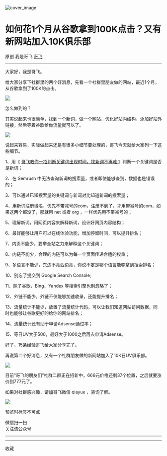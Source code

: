 ![cover_image](https://mmbiz.qpic.cn/sz_mmbiz_jpg/LBrX00GQeictGogInWfjPfINDcjXfLglbia89zw0FQwcrpp0roDwzULOSyqt9RJ7BIwtktPcaTp60sTn2ibDc8mMQ/0?wx_fmt=jpeg)

#  如何花1个月从谷歌拿到100K点击？又有新网站加入10K俱乐部

原创  我是哥飞  [ 哥飞 ](javascript:void\(0\);)

__ _ _ _ _

大家好，我是哥飞。  

给大家分享下社群里的两个好消息，先看一个社群里朋友做的网站，最近1个月，从谷歌拿到了100K的点击。

![](https://mmbiz.qpic.cn/sz_mmbiz_png/LBrX00GQeictGogInWfjPfINDcjXfLglbdGFpFOjVIAtpsxboiaV8cd7v665fKzYAzTnic7aefcILnL0I3pMlJmtw/640?wx_fmt=png&from=appmsg)

怎么做到的？  

其实说起来也很简单，找到一个新词，做一个网站，优化好站内结构，添加好站外链接，然后等着谷歌给你流量就可以了。

![](https://mmbiz.qpic.cn/sz_mmbiz_png/LBrX00GQeictGogInWfjPfINDcjXfLglbhNuzpaPbvtxfiaxplNslml9hbFlCO8W8KJucuzWzzMmN0ZmTMdiapZicQ/640?wx_fmt=png&from=appmsg)

说起来容易，实际做起来还是有很多小细节要处理的，哥飞今天就给大家列一下这些细节。  

1、用《 [ 哥飞教你一招判断关键词出现时间，找新词不再难
](http://mp.weixin.qq.com/s?__biz=MjM5OTIzMzYyMA==&mid=2650081264&idx=1&sn=8caaea3dacb121b5e583ab78473deb33&chksm=bf3f36cb8848bfdd890df1fed105632ab312576a69ddf595369454ebfea94388c79b9d7164b2&scene=21#wechat_redirect)
》判断一个关键词是否是新词；  

2、在 Semrush 中无法查询新词的搜索量，或者即使能够查到，数据也是错误的；

3、可以通过已知搜索量的关键词与新词对比知道新词的搜索量；

4、用新词注册域名，优先不带减号的com，注册不到了，才用带减号的com，如果这两个都没了，那就用 net 或者 org ，一样优先用不带减号的；  

5、理解新词，用网页内容来解释新词，设计好网页内容结构；  

6、最好能够让用户可以在线体验功能，增加停留时间，可以提升排名；

7、内页不能少，要举全站之力来解释这个关键词；

8、内链不能少，合理的内链可以为每一个页面传递合适的权重；  

9、多语言不能少，东边不亮西边亮，你说不定是哪个语言能够拿到搜索排名；

10、别忘了提交到 Google Search Console;  

11、除了谷歌，Bing、Yandex 等搜索引擎也别忽略了；

12、外链不能少，外链不仅能够加速收录，还能提升排名；

13、流量统计不能少，放置了流量统计代码，可以让我们知道网站访问数据，同时也能够让谷歌更好的给你的网站排名；  

14、流量统计还有助于申请Adsense通过率；

15、等日UV大于500，最好大于1000之后再去申请Adsense。  

好了，15条经验哥飞给大家分享完了。  

再说第二个好消息，又有一个社群朋友做的新网站加入了10K日UV俱乐部。

![](https://mmbiz.qpic.cn/sz_mmbiz_jpg/LBrX00GQeictGogInWfjPfINDcjXfLglbPqL1aHnPaqgNvV1GkHWT5alznJzsNhgGanJoqAvQuP7pKdja02T8uA/640?wx_fmt=jpeg&from=appmsg)

目前“哥飞的朋友们”社群二群正在招新中，666元价格还剩37个位置，之后就要涨价到777元了。

如果对社群感兴趣，请加哥飞微信 qiayue ，咨询了解。  

![](https://mmbiz.qpic.cn/sz_mmbiz_png/LBrX00GQeicsG8Pro6O9Hu75bIIiafZVPs3qlYeaNNJ1BpqNplEGgibL5m1bcq8a1N1rzoI5lia8aJjtHfgiaAADJJQ/640?wx_fmt=png)

预览时标签不可点

微信扫一扫  
关注该公众号





****



****



  收藏

